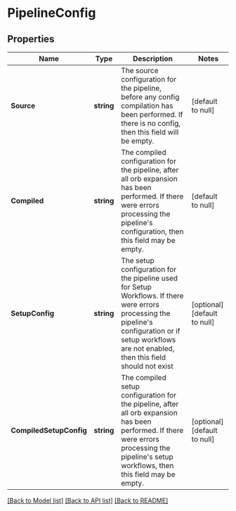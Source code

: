 # PipelineConfig

## Properties
Name | Type | Description | Notes
------------ | ------------- | ------------- | -------------
**Source** | **string** | The source configuration for the pipeline, before any config compilation has been performed. If there is no config, then this field will be empty. | [default to null]
**Compiled** | **string** | The compiled configuration for the pipeline, after all orb expansion has been performed. If there were errors processing the pipeline&#x27;s configuration, then this field may be empty. | [default to null]
**SetupConfig** | **string** | The setup configuration for the pipeline used for Setup Workflows. If there were errors processing the pipeline&#x27;s configuration or if setup workflows are not enabled, then this field should not exist | [optional] [default to null]
**CompiledSetupConfig** | **string** | The compiled setup configuration for the pipeline, after all orb expansion has been performed. If there were errors processing the pipeline&#x27;s setup workflows, then this field may be empty. | [optional] [default to null]

[[Back to Model list]](../README.md#documentation-for-models) [[Back to API list]](../README.md#documentation-for-api-endpoints) [[Back to README]](../README.md)

